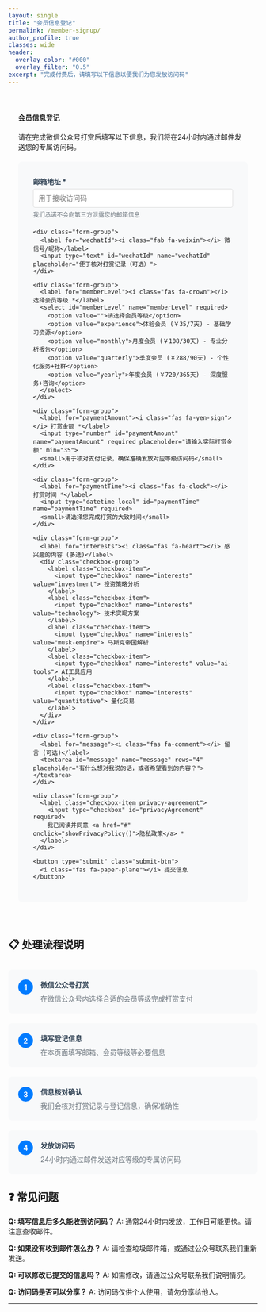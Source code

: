 ```yaml
---
layout: single
title: "会员信息登记"
permalink: /member-signup/
author_profile: true
classes: wide
header:
  overlay_color: "#000"
  overlay_filter: "0.5"
excerpt: "完成付费后，请填写以下信息以便我们为您发放访问码"
---
```


<div class="signup-container">
  <div class="notice--info">
    <h4><i class="fas fa-user-plus"></i> 会员信息登记</h4>
    <p>请在完成微信公众号打赏后填写以下信息，我们将在24小时内通过邮件发送您的专属访问码。</p>
  </div>

  <form id="memberSignupForm" class="signup-form">
    <div class="form-group">
      <label for="email"><i class="fas fa-envelope"></i> 邮箱地址 *</label>
      <input type="email" id="email" name="email" required placeholder="用于接收访问码">
      <small>我们承诺不会向第三方泄露您的邮箱信息</small>
    </div>

    <div class="form-group">
      <label for="wechatId"><i class="fab fa-weixin"></i> 微信号/昵称</label>
      <input type="text" id="wechatId" name="wechatId" placeholder="便于核对打赏记录（可选）">
    </div>

    <div class="form-group">
      <label for="memberLevel"><i class="fas fa-crown"></i> 选择会员等级 *</label>
      <select id="memberLevel" name="memberLevel" required>
        <option value="">请选择会员等级</option>
        <option value="experience">体验会员 (￥35/7天) - 基础学习资源</option>
        <option value="monthly">月度会员 (￥108/30天) - 专业分析报告</option>
        <option value="quarterly">季度会员 (￥288/90天) - 个性化服务+社群</option>
        <option value="yearly">年度会员 (￥720/365天) - 深度服务+咨询</option>
      </select>
    </div>

    <div class="form-group">
      <label for="paymentAmount"><i class="fas fa-yen-sign"></i> 打赏金额 *</label>
      <input type="number" id="paymentAmount" name="paymentAmount" required placeholder="请输入实际打赏金额" min="35">
      <small>用于核对支付记录，确保准确发放对应等级访问码</small>
    </div>

    <div class="form-group">
      <label for="paymentTime"><i class="fas fa-clock"></i> 打赏时间 *</label>
      <input type="datetime-local" id="paymentTime" name="paymentTime" required>
      <small>请选择您完成打赏的大致时间</small>
    </div>

    <div class="form-group">
      <label for="interests"><i class="fas fa-heart"></i> 感兴趣的内容 (多选)</label>
      <div class="checkbox-group">
        <label class="checkbox-item">
          <input type="checkbox" name="interests" value="investment"> 投资策略分析
        </label>
        <label class="checkbox-item">
          <input type="checkbox" name="interests" value="technology"> 技术实现方案
        </label>
        <label class="checkbox-item">
          <input type="checkbox" name="interests" value="musk-empire"> 马斯克帝国解析
        </label>
        <label class="checkbox-item">
          <input type="checkbox" name="interests" value="ai-tools"> AI工具应用
        </label>
        <label class="checkbox-item">
          <input type="checkbox" name="interests" value="quantitative"> 量化交易
        </label>
      </div>
    </div>

    <div class="form-group">
      <label for="message"><i class="fas fa-comment"></i> 留言 (可选)</label>
      <textarea id="message" name="message" rows="4" placeholder="有什么想对我说的话，或者希望看到的内容？"></textarea>
    </div>

    <div class="form-group">
      <label class="checkbox-item privacy-agreement">
        <input type="checkbox" id="privacyAgreement" required>
        我已阅读并同意 <a href="#" onclick="showPrivacyPolicy()">隐私政策</a> *
      </label>
    </div>

    <button type="submit" class="submit-btn">
      <i class="fas fa-paper-plane"></i> 提交信息
    </button>
  </form>

  <div id="submitMessage" class="submit-message" style="display: none;"></div>
</div>

## 📋 处理流程说明

<div class="process-steps">
  <div class="step">
    <div class="step-number">1</div>
    <div class="step-content">
      <h4>微信公众号打赏</h4>
      <p>在微信公众号内选择合适的会员等级完成打赏支付</p>
    </div>
  </div>

  <div class="step">
    <div class="step-number">2</div>
    <div class="step-content">
      <h4>填写登记信息</h4>
      <p>在本页面填写邮箱、会员等级等必要信息</p>
    </div>
  </div>

  <div class="step">
    <div class="step-number">3</div>
    <div class="step-content">
      <h4>信息核对确认</h4>
      <p>我们会核对打赏记录与登记信息，确保准确性</p>
    </div>
  </div>

  <div class="step">
    <div class="step-number">4</div>
    <div class="step-content">
      <h4>发放访问码</h4>
      <p>24小时内通过邮件发送对应等级的专属访问码</p>
    </div>
  </div>
</div>

## ❓ 常见问题

**Q: 填写信息后多久能收到访问码？**
A: 通常24小时内发放，工作日可能更快。请注意查收邮件。

**Q: 如果没有收到邮件怎么办？**
A: 请检查垃圾邮件箱，或通过公众号联系我们重新发送。

**Q: 可以修改已提交的信息吗？**
A: 如需修改，请通过公众号联系我们说明情况。

**Q: 访问码是否可以分享？**
A: 访问码仅供个人使用，请勿分享给他人。

---

<div id="privacyModal" class="modal" style="display: none;">
  <div class="modal-content">
    <span class="close" onclick="closePrivacyPolicy()">&times;</span>
    <h3>隐私政策</h3>
    <div class="privacy-content">
      <h4>信息收集</h4>
      <p>我们只收集必要的信息用于会员服务：</p>
      <ul>
        <li>邮箱地址：用于发送访问码和重要通知</li>
        <li>微信信息：用于核对支付记录</li>
        <li>兴趣偏好：用于优化内容推荐</li>
      </ul>
      
      <h4>信息使用</h4>
      <p>您的信息仅用于：</p>
      <ul>
        <li>会员身份验证和访问码发放</li>
        <li>内容推荐和服务改进</li>
        <li>重要通知和会员服务</li>
      </ul>
      
      <h4>信息保护</h4>
      <p>我们承诺：</p>
      <ul>
        <li>不会向任何第三方出售或泄露您的个人信息</li>
        <li>采用安全措施保护您的数据</li>
        <li>您可随时要求删除您的个人信息</li>
      </ul>
    </div>
  </div>
</div>

<script>
document.getElementById('memberSignupForm').addEventListener('submit', function(e) {
    e.preventDefault();
    
    // 收集表单数据
    const formData = new FormData(this);
    const data = {};
    
    // 处理普通字段
    for (let [key, value] of formData.entries()) {
        if (key === 'interests') {
            if (!data.interests) data.interests = [];
            data.interests.push(value);
        } else {
            data[key] = value;
        }
    }
    
    // 验证必填字段
    if (!data.email || !data.memberLevel || !data.paymentAmount || !data.paymentTime) {
        showSubmitMessage('请填写所有必填字段', 'error');
        return;
    }
    
    // 验证邮箱格式
    const emailRegex = /^[^\s@]+@[^\s@]+\.[^\s@]+$/;
    if (!emailRegex.test(data.email)) {
        showSubmitMessage('请输入有效的邮箱地址', 'error');
        return;
    }
    
    // 验证金额与会员等级匹配
    const levelPrices = {
        'experience': 35,
        'monthly': 108,
        'quarterly': 288,
        'yearly': 720
    };
    
    if (parseInt(data.paymentAmount) < levelPrices[data.memberLevel]) {
        showSubmitMessage('打赏金额与选择的会员等级不匹配', 'error');
        return;
    }
    
    // 模拟提交处理
    showSubmitMessage('正在处理您的信息...', 'info');
    
    setTimeout(() => {
        // 这里应该连接到实际的后端处理
        console.log('会员登记信息:', data);
        
        // 保存到本地存储（实际应用中应发送到服务器）
        const timestamp = new Date().toISOString();
        const registrationData = {
            ...data,
            timestamp: timestamp,
            id: 'REG_' + Date.now()
        };
        
        // 模拟保存
        let registrations = JSON.parse(localStorage.getItem('memberRegistrations') || '[]');
        registrations.push(registrationData);
        localStorage.setItem('memberRegistrations', JSON.stringify(registrations));
        
        showSubmitMessage(
            '信息提交成功！我们将在24小时内核对您的支付记录并通过邮件发送访问码。请注意查收邮件。', 
            'success'
        );
        
        // 清空表单
        this.reset();
        
    }, 2000);
});

function showSubmitMessage(message, type) {
    const messageDiv = document.getElementById('submitMessage');
    messageDiv.style.display = 'block';
    messageDiv.className = `submit-message notice--${type}`;
    messageDiv.innerHTML = `<p>${message}</p>`;
    
    messageDiv.scrollIntoView({ behavior: 'smooth' });
}

function showPrivacyPolicy() {
    document.getElementById('privacyModal').style.display = 'block';
}

function closePrivacyPolicy() {
    document.getElementById('privacyModal').style.display = 'none';
}

// 点击模态框外部关闭
window.onclick = function(event) {
    const modal = document.getElementById('privacyModal');
    if (event.target == modal) {
        modal.style.display = 'none';
    }
}

// 根据会员等级自动设置建议金额
document.getElementById('memberLevel').addEventListener('change', function() {
    const paymentAmount = document.getElementById('paymentAmount');
    const levelPrices = {
        'experience': 35,
        'monthly': 108,
        'quarterly': 288,
        'yearly': 720
    };
    
    if (this.value && levelPrices[this.value]) {
        paymentAmount.value = levelPrices[this.value];
    }
});

// 设置默认时间为当前时间
document.addEventListener('DOMContentLoaded', function() {
    const now = new Date();
    const localDateTime = new Date(now.getTime() - now.getTimezoneOffset() * 60000)
        .toISOString()
        .slice(0, 16);
    document.getElementById('paymentTime').value = localDateTime;
});
</script>

<style>
.signup-container {
    max-width: 600px;
    margin: 0 auto;
    padding: 20px;
}

.signup-form {
    background: #f8f9fa;
    padding: 30px;
    border-radius: 8px;
    margin: 20px 0;
}

.form-group {
    margin-bottom: 20px;
}

.form-group label {
    display: block;
    margin-bottom: 5px;
    font-weight: bold;
    color: #2c3e50;
}

.form-group input,
.form-group select,
.form-group textarea {
    width: 100%;
    padding: 10px;
    border: 1px solid #ddd;
    border-radius: 4px;
    font-size: 14px;
    box-sizing: border-box;
}

.form-group small {
    display: block;
    margin-top: 5px;
    color: #6c757d;
    font-size: 12px;
}

.checkbox-group {
    display: grid;
    grid-template-columns: repeat(auto-fit, minmax(200px, 1fr));
    gap: 10px;
    margin-top: 10px;
}

.checkbox-item {
    display: flex;
    align-items: center;
    font-weight: normal !important;
    margin-bottom: 0 !important;
}

.checkbox-item input[type="checkbox"] {
    width: auto;
    margin-right: 8px;
}

.privacy-agreement {
    margin-top: 15px;
}

.submit-btn {
    background: #28a745;
    color: white;
    padding: 12px 30px;
    border: none;
    border-radius: 4px;
    font-size: 16px;
    cursor: pointer;
    width: 100%;
    transition: background-color 0.3s;
}

.submit-btn:hover {
    background: #218838;
}

.submit-message {
    margin-top: 20px;
    padding: 15px;
    border-radius: 4px;
}

.process-steps {
    display: grid;
    grid-template-columns: repeat(auto-fit, minmax(250px, 1fr));
    gap: 20px;
    margin: 30px 0;
}

.step {
    display: flex;
    align-items: flex-start;
    background: #f8f9fa;
    padding: 20px;
    border-radius: 8px;
}

.step-number {
    background: #007bff;
    color: white;
    width: 30px;
    height: 30px;
    border-radius: 50%;
    display: flex;
    align-items: center;
    justify-content: center;
    font-weight: bold;
    margin-right: 15px;
    flex-shrink: 0;
}

.step-content h4 {
    margin: 0 0 8px 0;
    color: #2c3e50;
}

.step-content p {
    margin: 0;
    color: #6c757d;
    font-size: 14px;
}

/* 模态框样式 */
.modal {
    position: fixed;
    z-index: 1000;
    left: 0;
    top: 0;
    width: 100%;
    height: 100%;
    background-color: rgba(0,0,0,0.5);
}

.modal-content {
    background-color: #fefefe;
    margin: 15% auto;
    padding: 20px;
    border: 1px solid #888;
    width: 80%;
    max-width: 600px;
    border-radius: 8px;
    position: relative;
}

.close {
    color: #aaa;
    float: right;
    font-size: 28px;
    font-weight: bold;
    position: absolute;
    right: 15px;
    top: 10px;
    cursor: pointer;
}

.close:hover {
    color: black;
}

.privacy-content h4 {
    color: #2c3e50;
    margin-top: 20px;
}

.privacy-content ul {
    margin-left: 20px;
}

@media (max-width: 768px) {
    .signup-container {
        padding: 10px;
    }
    
    .signup-form {
        padding: 20px;
    }
    
    .checkbox-group {
        grid-template-columns: 1fr;
    }
}
</style>